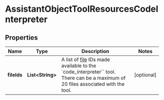 # AssistantObjectToolResourcesCodeInterpreter

## Properties
Name | Type | Description | Notes
------------ | ------------- | ------------- | -------------
**fileIds** | **List&lt;String&gt;** | A list of [file](/docs/api-reference/files) IDs made available to the &#x60;code_interpreter&#x60;&#x60; tool. There can be a maximum of 20 files associated with the tool.  |  [optional]
